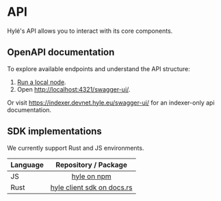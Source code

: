 # API

Hylé's API allows you to interact with its core components.

## OpenAPI documentation

To explore available endpoints and understand the API structure:

1. [Run a local node](../quickstart/devnet.md).
2. Open <http://localhost:4321/swagger-ui/>.

Or visit <https://indexer.devnet.hyle.eu/swagger-ui/> for an indexer-only api documentation.

## SDK implementations

We currently support Rust and JS environments.

| Language | Repository / Package |
|----------|:--------------------:|
| JS       | [hyle on npm](https://www.npmjs.com/package/hyle)                  |
| Rust     | [hyle client sdk on docs.rs](https://crates.io/crates/hyle-client-sdk)              |

